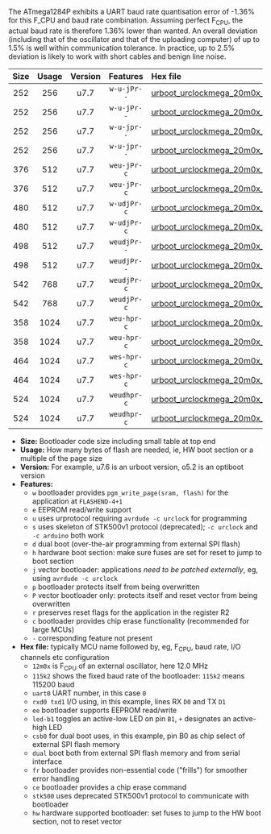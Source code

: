 The ATmega1284P exhibits a UART baud rate quantisation error of -1.36% for this F_CPU and baud rate combination. Assuming perfect F<sub>CPU</sub>, the actual baud rate is therefore 1.36% lower than wanted. An overall deviation (including that of the oscillator and that of the uploading computer) of up to 1.5% is well within communication tolerance. In practice, up to 2.5% deviation is likely to work with short cables and benign line noise.

|Size|Usage|Version|Features|Hex file|
|:-:|:-:|:-:|:-:|:--|
|252|256|u7.7|`w-u-jPr--`|[urboot_urclockmega_20m0x_+115k2_uart0_rxd0_txd1_led+c7.hex](https://raw.githubusercontent.com/stefanrueger/urboot.hex/main/boards/urclockmega/external_oscillator/fcpu_20m0x/br_+115k2/urboot_urclockmega_20m0x_+115k2_uart0_rxd0_txd1_led+c7.hex)|
|252|256|u7.7|`w-u-jPr--`|[urboot_urclockmega_20m0x_+115k2_uart1_rxd2_txd3_led+c7.hex](https://raw.githubusercontent.com/stefanrueger/urboot.hex/main/boards/urclockmega/external_oscillator/fcpu_20m0x/br_+115k2/urboot_urclockmega_20m0x_+115k2_uart1_rxd2_txd3_led+c7.hex)|
|252|256|u7.7|`w-u-jpr--`|[urboot_urclockmega_20m0x_+115k2_uart0_rxd0_txd1_led+c7_fr.hex](https://raw.githubusercontent.com/stefanrueger/urboot.hex/main/boards/urclockmega/external_oscillator/fcpu_20m0x/br_+115k2/urboot_urclockmega_20m0x_+115k2_uart0_rxd0_txd1_led+c7_fr.hex)|
|252|256|u7.7|`w-u-jpr--`|[urboot_urclockmega_20m0x_+115k2_uart1_rxd2_txd3_led+c7_fr.hex](https://raw.githubusercontent.com/stefanrueger/urboot.hex/main/boards/urclockmega/external_oscillator/fcpu_20m0x/br_+115k2/urboot_urclockmega_20m0x_+115k2_uart1_rxd2_txd3_led+c7_fr.hex)|
|376|512|u7.7|`weu-jPr-c`|[urboot_urclockmega_20m0x_+115k2_uart0_rxd0_txd1_ee_led+c7_fr_ce.hex](https://raw.githubusercontent.com/stefanrueger/urboot.hex/main/boards/urclockmega/external_oscillator/fcpu_20m0x/br_+115k2/urboot_urclockmega_20m0x_+115k2_uart0_rxd0_txd1_ee_led+c7_fr_ce.hex)|
|376|512|u7.7|`weu-jPr-c`|[urboot_urclockmega_20m0x_+115k2_uart1_rxd2_txd3_ee_led+c7_fr_ce.hex](https://raw.githubusercontent.com/stefanrueger/urboot.hex/main/boards/urclockmega/external_oscillator/fcpu_20m0x/br_+115k2/urboot_urclockmega_20m0x_+115k2_uart1_rxd2_txd3_ee_led+c7_fr_ce.hex)|
|480|512|u7.7|`w-udjPr-c`|[urboot_urclockmega_20m0x_+115k2_uart0_rxd0_txd1_led+c7_csb3_dual_fr_ce.hex](https://raw.githubusercontent.com/stefanrueger/urboot.hex/main/boards/urclockmega/external_oscillator/fcpu_20m0x/br_+115k2/urboot_urclockmega_20m0x_+115k2_uart0_rxd0_txd1_led+c7_csb3_dual_fr_ce.hex)|
|480|512|u7.7|`w-udjPr-c`|[urboot_urclockmega_20m0x_+115k2_uart1_rxd2_txd3_led+c7_csb3_dual_fr_ce.hex](https://raw.githubusercontent.com/stefanrueger/urboot.hex/main/boards/urclockmega/external_oscillator/fcpu_20m0x/br_+115k2/urboot_urclockmega_20m0x_+115k2_uart1_rxd2_txd3_led+c7_csb3_dual_fr_ce.hex)|
|498|512|u7.7|`weudjPr--`|[urboot_urclockmega_20m0x_+115k2_uart0_rxd0_txd1_ee_led+c7_csb3_dual_fr.hex](https://raw.githubusercontent.com/stefanrueger/urboot.hex/main/boards/urclockmega/external_oscillator/fcpu_20m0x/br_+115k2/urboot_urclockmega_20m0x_+115k2_uart0_rxd0_txd1_ee_led+c7_csb3_dual_fr.hex)|
|498|512|u7.7|`weudjPr--`|[urboot_urclockmega_20m0x_+115k2_uart1_rxd2_txd3_ee_led+c7_csb3_dual_fr.hex](https://raw.githubusercontent.com/stefanrueger/urboot.hex/main/boards/urclockmega/external_oscillator/fcpu_20m0x/br_+115k2/urboot_urclockmega_20m0x_+115k2_uart1_rxd2_txd3_ee_led+c7_csb3_dual_fr.hex)|
|542|768|u7.7|`weudjPr-c`|[urboot_urclockmega_20m0x_+115k2_uart0_rxd0_txd1_ee_led+c7_csb3_dual_fr_ce.hex](https://raw.githubusercontent.com/stefanrueger/urboot.hex/main/boards/urclockmega/external_oscillator/fcpu_20m0x/br_+115k2/urboot_urclockmega_20m0x_+115k2_uart0_rxd0_txd1_ee_led+c7_csb3_dual_fr_ce.hex)|
|542|768|u7.7|`weudjPr-c`|[urboot_urclockmega_20m0x_+115k2_uart1_rxd2_txd3_ee_led+c7_csb3_dual_fr_ce.hex](https://raw.githubusercontent.com/stefanrueger/urboot.hex/main/boards/urclockmega/external_oscillator/fcpu_20m0x/br_+115k2/urboot_urclockmega_20m0x_+115k2_uart1_rxd2_txd3_ee_led+c7_csb3_dual_fr_ce.hex)|
|358|1024|u7.7|`weu-hpr-c`|[urboot_urclockmega_20m0x_+115k2_uart0_rxd0_txd1_ee_led+c7_fr_ce_hw.hex](https://raw.githubusercontent.com/stefanrueger/urboot.hex/main/boards/urclockmega/external_oscillator/fcpu_20m0x/br_+115k2/urboot_urclockmega_20m0x_+115k2_uart0_rxd0_txd1_ee_led+c7_fr_ce_hw.hex)|
|358|1024|u7.7|`weu-hpr-c`|[urboot_urclockmega_20m0x_+115k2_uart1_rxd2_txd3_ee_led+c7_fr_ce_hw.hex](https://raw.githubusercontent.com/stefanrueger/urboot.hex/main/boards/urclockmega/external_oscillator/fcpu_20m0x/br_+115k2/urboot_urclockmega_20m0x_+115k2_uart1_rxd2_txd3_ee_led+c7_fr_ce_hw.hex)|
|464|1024|u7.7|`wes-hpr-c`|[urboot_urclockmega_20m0x_+115k2_uart0_rxd0_txd1_ee_led+c7_fr_ce_stk500_hw.hex](https://raw.githubusercontent.com/stefanrueger/urboot.hex/main/boards/urclockmega/external_oscillator/fcpu_20m0x/br_+115k2/urboot_urclockmega_20m0x_+115k2_uart0_rxd0_txd1_ee_led+c7_fr_ce_stk500_hw.hex)|
|464|1024|u7.7|`wes-hpr-c`|[urboot_urclockmega_20m0x_+115k2_uart1_rxd2_txd3_ee_led+c7_fr_ce_stk500_hw.hex](https://raw.githubusercontent.com/stefanrueger/urboot.hex/main/boards/urclockmega/external_oscillator/fcpu_20m0x/br_+115k2/urboot_urclockmega_20m0x_+115k2_uart1_rxd2_txd3_ee_led+c7_fr_ce_stk500_hw.hex)|
|524|1024|u7.7|`weudhpr-c`|[urboot_urclockmega_20m0x_+115k2_uart0_rxd0_txd1_ee_led+c7_csb3_dual_fr_ce_hw.hex](https://raw.githubusercontent.com/stefanrueger/urboot.hex/main/boards/urclockmega/external_oscillator/fcpu_20m0x/br_+115k2/urboot_urclockmega_20m0x_+115k2_uart0_rxd0_txd1_ee_led+c7_csb3_dual_fr_ce_hw.hex)|
|524|1024|u7.7|`weudhpr-c`|[urboot_urclockmega_20m0x_+115k2_uart1_rxd2_txd3_ee_led+c7_csb3_dual_fr_ce_hw.hex](https://raw.githubusercontent.com/stefanrueger/urboot.hex/main/boards/urclockmega/external_oscillator/fcpu_20m0x/br_+115k2/urboot_urclockmega_20m0x_+115k2_uart1_rxd2_txd3_ee_led+c7_csb3_dual_fr_ce_hw.hex)|

- **Size:** Bootloader code size including small table at top end
- **Usage:** How many bytes of flash are needed, ie, HW boot section or a multiple of the page size
- **Version:** For example, u7.6 is an urboot version, o5.2 is an optiboot version
- **Features:**
  + `w` bootloader provides `pgm_write_page(sram, flash)` for the application at `FLASHEND-4+1`
  + `e` EEPROM read/write support
  + `u` uses urprotocol requiring `avrdude -c urclock` for programming
  + `s` uses skeleton of STK500v1 protocol (deprecated); `-c urclock` and `-c arduino` both work
  + `d` dual boot (over-the-air programming from external SPI flash)
  + `h` hardware boot section: make sure fuses are set for reset to jump to boot section
  + `j` vector bootloader: applications *need to be patched externally*, eg, using `avrdude -c urclock`
  + `p` bootloader protects itself from being overwritten
  + `P` vector bootloader only: protects itself and reset vector from being overwritten
  + `r` preserves reset flags for the application in the register R2
  + `c` bootloader provides chip erase functionality (recommended for large MCUs)
  + `-` corresponding feature not present
- **Hex file:** typically MCU name followed by, eg, F<sub>CPU</sub>, baud rate, I/O channels etc configuration
  + `12m0x` is F<sub>CPU</sub> of an external oscillator, here 12.0 MHz
  + `115k2` shows the fixed baud rate of the bootloader: `115k2` means 115200 baud
  + `uart0` UART number, in this case `0`
  + `rxd0 txd1` I/O using, in this example, lines RX `D0` and TX `D1`
  + `ee` bootloader supports EEPROM read/write
  + `led-b1` toggles an active-low LED on pin `B1`, `+` designates an active-high LED
  + `csb0` for dual boot uses, in this example, pin B0 as chip select of external SPI flash memory
  + `dual` boot both from external SPI flash memory and from serial interface
  + `fr` bootloader provides non-essential code ("frills") for smoother error handling
  + `ce` bootloader provides a chip erase command
  + `stk500` uses deprecated STK500v1 protocol to communicate with bootloader
  + `hw` hardware supported bootloader: set fuses to jump to the HW boot section, not to reset vector
